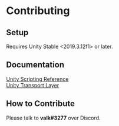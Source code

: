 # Contributing
## Setup
Requires Unity Stable <2019.3.12f1> or later.

## Documentation
[Unity Scripting Reference](https://docs.unity3d.com/ScriptReference/)  
[Unity Transport Layer](https://docs.unity3d.com/Packages/com.unity.transport@0.3/api/Unity.Networking.Transport.html)

## How to Contribute
Please talk to **valk#3277** over Discord.
